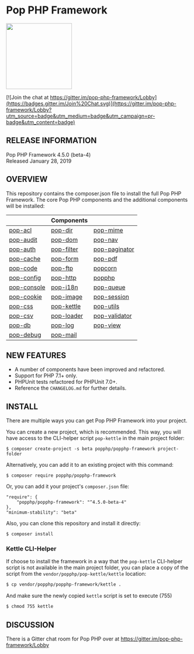 Pop PHP Framework
=================

<img src="http://www.popphp.org/assets/img/pop-php-logo.png" width="180" height="180" />

[![Join the chat at https://gitter.im/pop-php-framework/Lobby](https://badges.gitter.im/Join%20Chat.svg)](https://gitter.im/pop-php-framework/Lobby?utm_source=badge&utm_medium=badge&utm_campaign=pr-badge&utm_content=badge)

RELEASE INFORMATION
-------------------
Pop PHP Framework 4.5.0 (beta-4)  
Released January 28, 2019

OVERVIEW
--------
This repository contains the composer.json file to install the full Pop PHP Framework.
The core Pop PHP components and the additional components will be installed:

|                                                      | Components                                               |                                                          |
|------------------------------------------------------|----------------------------------------------------------|----------------------------------------------------------|
| [pop-acl](https://github.com/popphp/pop-acl)         | [pop-dir](https://github.com/popphp/pop-dir)             | [pop-mime](https://github.com/popphp/pop-mime)           |
| [pop-audit](https://github.com/popphp/pop-audit)     | [pop-dom](https://github.com/popphp/pop-dom)             | [pop-nav](https://github.com/popphp/pop-nav)             |
| [pop-auth](https://github.com/popphp/pop-auth)       | [pop-filter](https://github.com/popphp/pop-filter)       | [pop-paginator](https://github.com/popphp/pop-paginator) |
| [pop-cache](https://github.com/popphp/pop-cache)     | [pop-form](https://github.com/popphp/pop-form)           | [pop-pdf](https://github.com/popphp/pop-pdf)             |
| [pop-code](https://github.com/popphp/pop-code)       | [pop-ftp](https://github.com/popphp/pop-ftp)             | [popcorn](https://github.com/popphp/popcorn)             |
| [pop-config](https://github.com/popphp/pop-config)   | [pop-http](https://github.com/popphp/pop-http)           | [popphp](https://github.com/popphp/popphp)               |
| [pop-console](https://github.com/popphp/pop-console) | [pop-i18n](https://github.com/popphp/pop-i18n)           | [pop-queue](https://github.com/popphp/pop-queue)         |
| [pop-cookie](https://github.com/popphp/pop-cookie)   | [pop-image](https://github.com/popphp/pop-image)         | [pop-session](https://github.com/popphp/pop-session)     |
| [pop-css](https://github.com/popphp/pop-css)         | [pop-kettle](https://github.com/popphp/pop-kettle)       | [pop-utils](https://github.com/popphp/pop-utils)         |
| [pop-csv](https://github.com/popphp/pop-csv)         | [pop-loader](https://github.com/popphp/pop-loader)       | [pop-validator](https://github.com/popphp/pop-validator) |
| [pop-db](https://github.com/popphp/pop-db)           | [pop-log](https://github.com/popphp/pop-log)             | [pop-view](https://github.com/popphp/pop-view)           |
| [pop-debug](https://github.com/popphp/pop-debug)     | [pop-mail](https://github.com/popphp/pop-mail)           |                                                          |

NEW FEATURES
------------
* A number of components have been improved and refactored. 
* Support for PHP 7.1+ only.
* PHPUnit tests refactored for PHPUnit 7.0+.
* Reference the `CHANGELOG.md` for further details.

INSTALL
-------
There are multiple ways you can get Pop PHP Framework into your project.

You can create a new project, which is recommended. This way, you will have
access to the CLI-helper script `pop-kettle` in the main project folder:

```console
$ composer create-project -s beta popphp/popphp-framework project-folder
```

Alternatively, you can add it to an existing project with this command:

```console
$ composer require popphp/popphp-framework
```

Or, you can add it your project's `composer.json` file:

    "require": {
        "popphp/popphp-framework": "^4.5.0-beta-4"
    },
    "minimum-stability": "beta"

Also, you can clone this repository and install it directly:

```console
$ composer install
```

### Kettle CLI-Helper

If choose to install the framework in a way that the `pop-kettle` CLI-helper
script is not available in the main project folder, you can place a copy of
the script from the `vendor/popphp/pop-kettle/kettle` location:

```bash
$ cp vendor/popphp/popphp-framework/kettle .
```

And make sure the newly copied `kettle` script is set to execute (755)

```bash
$ chmod 755 kettle
```

## DISCUSSION

There is a Gitter chat room for Pop PHP over at https://gitter.im/pop-php-framework/Lobby

